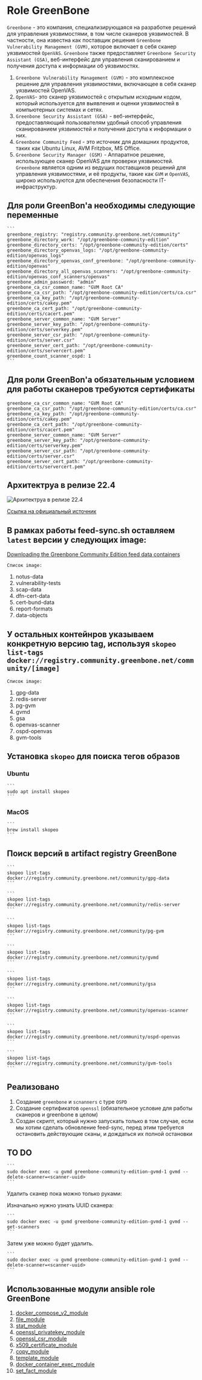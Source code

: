 # Role GreenBone

`Greenbone` - это компания, специализирующаяся на разработке решений для управления уязвимостями, в том числе сканеров уязвимостей. В частности, она известна как поставщик решения `Greenbone Vulnerability Management (GVM)`, которое включает в себя сканер уязвимостей `OpenVAS`. `Greenbone` также предоставляет `Greenbone Security Assistant (GSA)`, веб-интерфейс для управления сканированием и получения доступа к информации об уязвимостях.

1. `Greenbone Vulnerability Management (GVM)` - это комплексное решение для управления уязвимостями, включающее в себя сканер уязвимостей OpenVAS.
2. `OpenVAS`- это сканер уязвимостей с открытым исходным кодом, который используется для выявления и оценки уязвимостей в компьютерных системах и сетях.
3. `Greenbone Security Assistant (GSA)` - веб-интерфейс, предоставляющий пользователям удобный способ управления сканированием уязвимостей и получения доступа к информации о них.
4. `Greenbone Community Feed` - это источник для домашних продуктов, таких как Ubuntu Linux, AVM Fritzbox, MS Office.
5. `Greenbone Security Manager (GSM)` - Аппаратное решение, использующее сканер OpenVAS для проверки уязвимостей.
`Greenbone` является одним из ведущих поставщиков решений для управления уязвимостями, и её продукты, такие как `GVM` и `OpenVAS`, широко используются для обеспечения безопасности IT-инфраструктур.

## Для роли GreenBon'a необходимы следующие переменные

    ```
    greenbone_registry: "registry.community.greenbone.net/community"
    greenbone_directory_work: "/opt/greenbone-community-edition"
    greenbone_directory_certs: "/opt/greenbone-community-edition/certs"
    greenbone_directory_openvas_logs: "/opt/greenbone-community-edition/openvas_logs"
    greenbone_directory_openvas_conf_greenbone: "/opt/greenbone-community-edition/openvas"
    greenbone_directory_all_openvas_scanners: "/opt/greenbone-community-edition/openvas_conf_scanners/openvas"
    greenbone_admin_password: "admin"
    greenbone_ca_csr_common_name: "GVM Root CA"
    greenbone_ca_csr_path: "/opt/greenbone-community-edition/certs/ca.csr"
    greenbone_ca_key_path: "/opt/greenbone-community-edition/certs/cakey.pem"
    greenbone_ca_cert_path: "/opt/greenbone-community-edition/certs/cacert.pem"
    greenbone_server_common_name: "GVM Server"
    greenbone_server_key_path: "/opt/greenbone-community-edition/certs/serverkey.pem"
    greenbone_server_csr_path: "/opt/greenbone-community-edition/certs/server.csr"
    greenbone_server_cert_path: "/opt/greenbone-community-edition/certs/servercert.pem"
    greenbone_count_scanner_ospd: 1
    ```

## Для роли GreenBon'a обязательным условием для работы сканеров требуются сертификаты

```
greenbone_ca_csr_common_name: "GVM Root CA"
greenbone_ca_csr_path: "/opt/greenbone-community-edition/certs/ca.csr"
greenbone_ca_key_path: "/opt/greenbone-community-edition/certs/cakey.pem"
greenbone_ca_cert_path: "/opt/greenbone-community-edition/certs/cacert.pem"
greenbone_server_common_name: "GVM Server"
greenbone_server_key_path: "/opt/greenbone-community-edition/certs/serverkey.pem"
greenbone_server_csr_path: "/opt/greenbone-community-edition/certs/server.csr"
greenbone_server_cert_path: "/opt/greenbone-community-edition/certs/servercert.pem"
```

## Архитектруа в релизе 22.4

![Архитектруа в релизе 22.4](https://greenbone.github.io/docs/latest/_images/greenbone-community-22.4-architecture.png)

[Ссылка на официальный источник](https://greenbone.github.io/docs/latest/architecture.html)

## В рамках работы feed-sync.sh оставляем `latest` версии у следующих image: 

[Downloading the Greenbone Community Edition feed data containers](https://greenbone.github.io/docs/latest/22.4/container/workflows.html)

`Список image:`

1. notus-data
2. vulnerability-tests
3. scap-data
4. dfn-cert-data
5. cert-bund-data
6. report-formats
7. data-objects

## У остальных контейнров указываем конкретную версию tag, используя `skopeo list-tags docker://registry.community.greenbone.net/community/[image]`

`Список image:`

1. gpg-data
2. redis-server
3. pg-gvm
4. gvmd
5. gsa
6. openvas-scanner
7. ospd-openvas
8. gvm-tools

## Установка `skopeo` для поиска тегов образов

### Ubuntu

    ```
    sudo apt install skopeo
    ```

### MacOS

    ```
    brew install skopeo
    ```

## Поиск версий в artifact registry GreenBone

    ```
    skopeo list-tags docker://registry.community.greenbone.net/community/gpg-data
    ```

    ```
    skopeo list-tags docker://registry.community.greenbone.net/community/redis-server
    ```

    ```
    skopeo list-tags docker://registry.community.greenbone.net/community/pg-gvm
    ```

    ```
    skopeo list-tags docker://registry.community.greenbone.net/community/gvmd
    ```

    ```
    skopeo list-tags docker://registry.community.greenbone.net/community/gsa
    ```

    ```
    skopeo list-tags docker://registry.community.greenbone.net/community/openvas-scanner
    ```

    ```
    skopeo list-tags docker://registry.community.greenbone.net/community/ospd-openvas
    ```

    ```
    skopeo list-tags docker://registry.community.greenbone.net/community/gvm-tools
    ```

## Реализовано

1. Создание `greenbone` и `scnanners` с type `OSPD`
2. Создание сертификатов `openssl` (обязательное условие для работы сканеров и greenbone в целом)
3. Создан скрипт, который нужно запускать только в том случае, если мы хотим сделать обновление feed-sync, перед этим требуется остановить действующие сканы, и дождаться их полной остановки

## TO DO

    ```
    sudo docker exec -u gvmd greenbone-community-edition-gvmd-1 gvmd --delete-scanner=<scanner-uuid>
    ```

Удалить сканер пока можно только руками:

Изначально нужно узнать UUID сканера:

    ```
    sudo docker exec -u gvmd greenbone-community-edition-gvmd-1 gvmd --get-scanners
    ```

Затем уже можно будет удалить.

    ```
    sudo docker exec -u gvmd greenbone-community-edition-gvmd-1 gvmd --delete-scanner=<scanner-uuid>
    ```

## Использованные модули ansible role GreenBone

1. [docker_compose_v2_module](https://docs.ansible.com/ansible/latest/collections/community/docker/docker_compose_v2_module.html)
2. [file_module](https://docs.ansible.com/ansible/latest/collections/ansible/builtin/file_module.html)
3. [stat_module](https://docs.ansible.com/ansible/latest/collections/ansible/builtin/stat_module.html)
4. [openssl_privatekey_module](https://docs.ansible.com/ansible/latest/collections/community/crypto/openssl_privatekey_module.html)
5. [openssl_csr_module](https://docs.ansible.com/ansible/latest/collections/community/crypto/openssl_csr_module.html)
6. [x509_certificate_module](https://docs.ansible.com/ansible/latest/collections/community/crypto/x509_certificate_module.html)
7. [copy_module](https://docs.ansible.com/ansible/latest/collections/ansible/builtin/copy_module.html)
8. [template_module](https://docs.ansible.com/ansible/latest/collections/ansible/builtin/template_module.html)
9. [docker_container_exec_module](https://docs.ansible.com/ansible/latest/collections/community/docker/docker_container_exec_module.html)
10. [set_fact_module](https://docs.ansible.com/ansible/latest/collections/ansible/builtin/set_fact_module.html)
